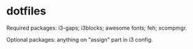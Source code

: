 # dotfiles

Required packages: i3-gaps; i3blocks; awesome fonts; feh; xcompmgr.

Optional packages: anything on "assign" part in i3 config.
